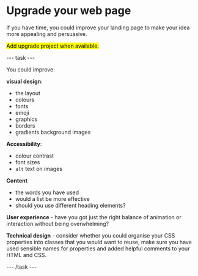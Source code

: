 # Upgrade your web page

If you have time, you could improve your landing page to make your idea more appealing and persuasive.

<mark>Add upgrade project when available.</mark>

--- task ---

You could improve:

**visual design**:
+ the layout
+ colours
+ fonts
+ emoji
+ graphics
+ borders
+ gradients
background images

**Accessibility**:
+ colour contrast 
+ font sizes 
+ `alt` text on images

**Content** 
+ the words you have used
+ would a list be more effective
+ should you use different heading elements?

**User experience** - have you got just the right balance of animation or interaction without being overwhelming?

**Technical design** - consider whether you could organise your CSS properties into classes that you would want to reuse, make sure you have used sensible names for properties and added helpful comments to your HTML and CSS. 

--- /task ---

